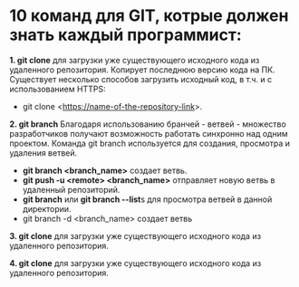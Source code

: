 # 10 команд для GIT, котрые должен знать каждый программист:
**1. git clone**
 для загрузки уже существующего исходного кода из удаленного репозитория. Копирует последнюю версию кода на ПК. Существует несколько способов загрузить исходный код, в т.ч. и с использованием HTTPS:

* git clone <<https://name-of-the-repository-link>>.
 
 **2. git branch**
 Благодаря использованию бранчей - ветвей - множество разработчиков получают возможность работать синхронно над одним проектом. Команда git branch используется для создания, просмотра и удаления ветвей.

* **git branch <branch_name>** создает ветвь.
* **git push -u <remotе> <branch_name>** отправляет новую ветвь в удаленный репозиторий.
* **git branch** или **git branch --list**s для просмотра ветвей в данной директории.
* git branch -d <branch_name> создает ветвь


 **3. git clone**
 для загрузки уже существующего исходного кода из удаленного репозитория.
  
 **4. git clone**
 для загрузки уже существующего исходного кода из удаленного репозитория.